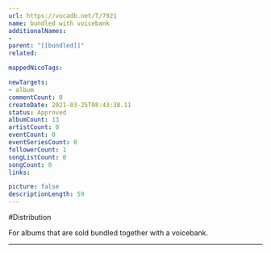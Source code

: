 ```yaml
---
url: https://vocadb.net/T/7921
name: bundled with voicebank
additionalNames: 
- 
parent: "[[bundled]]"
related:

mappedNicoTags:

newTargets:
- album
commentCount: 0
createDate: 2021-03-25T08:43:38.11
status: Approved
albumCount: 13
artistCount: 0
eventCount: 0
eventSeriesCount: 0
followerCount: 1
songListCount: 0
songCount: 0
links: 

picture: false
descriptionLength: 59
---
```


#Distribution

For albums that are sold bundled together with a voicebank.

---


